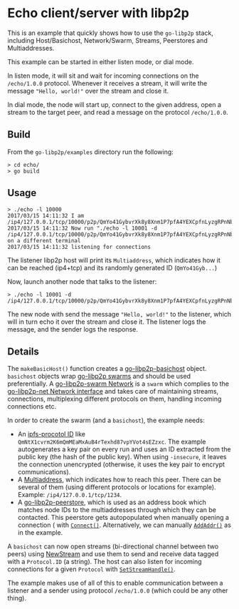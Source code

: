 # Echo client/server with libp2p

This is an example that quickly shows how to use the `go-libp2p` stack, including Host/Basichost, Network/Swarm,
Streams, Peerstores and Multiaddresses.

This example can be started in either listen mode, or dial mode.

In listen mode, it will sit and wait for incoming connections on the `/echo/1.0.0` protocol. Whenever it receives a
stream, it will write the message `"Hello, world!"` over the stream and close it.

In dial mode, the node will start up, connect to the given address, open a stream to the target peer, and read a message
on the protocol `/echo/1.0.0`.

## Build

From the `go-libp2p/examples` directory run the following:

```
> cd echo/
> go build
```

## Usage

```
> ./echo -l 10000
2017/03/15 14:11:32 I am /ip4/127.0.0.1/tcp/10000/p2p/QmYo41GybvrXk8y8Xnm1P7pfA4YEXCpfnLyzgRPnNbG35e
2017/03/15 14:11:32 Now run "./echo -l 10001 -d /ip4/127.0.0.1/tcp/10000/p2p/QmYo41GybvrXk8y8Xnm1P7pfA4YEXCpfnLyzgRPnNbG35e" on a different terminal
2017/03/15 14:11:32 listening for connections
```

The listener libp2p host will print its `Multiaddress`, which indicates how it can be reached (ip4+tcp) and its randomly
generated ID (`QmYo41Gyb...`)

Now, launch another node that talks to the listener:

```
> ./echo -l 10001 -d /ip4/127.0.0.1/tcp/10000/p2p/QmYo41GybvrXk8y8Xnm1P7pfA4YEXCpfnLyzgRPnNbG35e
```

The new node with send the message `"Hello, world!"` to the listener, which will in turn echo it over the stream and
close it. The listener logs the message, and the sender logs the response.

## Details

The `makeBasicHost()` function creates
a [go-libp2p-basichost](https://godoc.org/github.com/libp2p/go-libp2p/p2p/host/basic) object. `basichost` objects
wrap [go-libp2p swarms](https://godoc.org/github.com/libp2p/go-libp2p-swarm#Swarm) and should be used preferentially.
A [go-libp2p-swarm Network](https://godoc.org/github.com/libp2p/go-libp2p-swarm#Network) is a `swarm` which complies to
the [go-libp2p-net Network interface](https://godoc.org/github.com/libp2p/go-libp2p-net#Network) and takes care of
maintaining streams, connections, multiplexing different protocols on them, handling incoming connections etc.

In order to create the swarm (and a `basichost`), the example needs:

- An [ipfs-procotol ID](https://godoc.org/github.com/libp2p/go-libp2p-peer#ID)
  like `QmNtX1cvrm2K6mQmMEaMxAuB4rTexhd87vpYVot4sEZzxc`. The example autogenerates a key pair on every run and uses an
  ID extracted from the public key (the hash of the public key). When using `-insecure`, it leaves the connection
  unencrypted (otherwise, it uses the key pair to encrypt communications).
- A [Multiaddress](https://godoc.org/github.com/multiformats/go-multiaddr), which indicates how to reach this peer.
  There can be several of them (using different protocols or locations for example). Example: `/ip4/127.0.0.1/tcp/1234`.
- A [go-libp2p-peerstore](https://godoc.org/github.com/libp2p/go-libp2p-peerstore), which is used as an address book
  which matches node IDs to the multiaddresses through which they can be contacted. This peerstore gets autopopulated
  when manually opening a connection (
  with [`Connect()`](https://godoc.org/github.com/libp2p/go-libp2p/p2p/host/basic#BasicHost.Connect). Alternatively, we
  can manually [`AddAddr()`](https://godoc.org/github.com/libp2p/go-libp2p-peerstore#AddrManager.AddAddr) as in the
  example.

A `basichost` can now open streams (bi-directional channel between two peers)
using [NewStream](https://godoc.org/github.com/libp2p/go-libp2p/p2p/host/basic#BasicHost.NewStream) and use them to send
and receive data tagged with a `Protocol.ID` (a string). The host can also listen for incoming connections for a given
`Protocol`
with [`SetStreamHandle()`](https://godoc.org/github.com/libp2p/go-libp2p/p2p/host/basic#BasicHost.SetStreamHandler).

The example makes use of all of this to enable communication between a listener and a sender using
protocol `/echo/1.0.0` (which could be any other thing).
